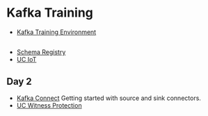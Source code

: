 # Kafka Training

* [Kafka Training Environment](training-environment.md)

##
* [Schema Registry](schema-registry.md)
* [UC IoT](iot.md)

## Day 2
* [Kafka Connect](kafka-connect.md) Getting started with source and sink connectors.
* [UC Witness Protection](witness-protection.md)